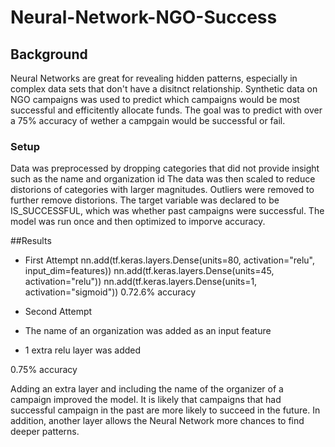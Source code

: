 # Neural-Network-NGO-Success

## Background

Neural Networks are great for revealing hidden patterns, especially in complex data sets that don't have a disitnct relationship.
Synthetic data on NGO campaigns was used to predict which campaigns would be most successful and efficitently allocate funds.
The goal was to predict with over a 75% accuracy of wether a campgain would be successful or fail.

### Setup

Data was preprocessed by dropping categories that did not provide insight such as the name and organization id
The data was then scaled to reduce distorions of categories with larger magnitudes. 
Outliers were removed to further remove distorions.
The target variable was declared to be IS_SUCCESSFUL, which was whether past campaigns were successful.
The model was run once and then optimized to imporve accuracy.

##Results

- First Attempt
nn.add(tf.keras.layers.Dense(units=80, activation="relu", input_dim=features))
nn.add(tf.keras.layers.Dense(units=45, activation="relu"))
nn.add(tf.keras.layers.Dense(units=1, activation="sigmoid"))
 0.72.6% accuracy

- Second Attempt
- The name of an organization was added as an input feature
- 1 extra relu layer was added

0.75% accuracy

Adding an extra layer and including the name of the organizer of a campaign improved the model. 
It is likely that campaigns that had successful campaign in the past are more likely to succeed in the future.
In addition, another layer allows the Neural Network more chances to find deeper patterns.
